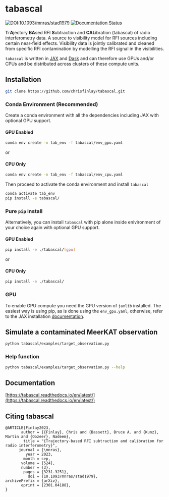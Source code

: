 # tabascal

[![DOI:10.1093/mnras/stad1979](https://zenodo.org/badge/DOI/10.1093/mnras/stad1979.svg)](https://doi.org/10.1093/mnras/stad1979)
[![Documentation Status](https://readthedocs.org/projects/tabascal/badge/?version=latest)](https://tabascal.readthedocs.io/en/latest/?badge=latest)

**T**r**A**jectory **BA**sed RFI **S**ubtraction and **CAL**ibration (tabascal)
of radio interferometry data. A source to visibility model for RFI sources
including certain near-field effects. Visibility data is jointly calibrated and
cleaned from specific RFI contamination by modelling the RFI signal in the
visibilities.

`tabascal` is written in [JAX](https://jax.readthedocs.io/en/latest/notebooks/quickstart.html) 
and [Dask](https://www.dask.org) and can therefore use GPUs and/or CPUs and be distributed across clusters of these compute units.

## Installation

```bash
git clone https://github.com/chrisfinlay/tabascal.git
```

### Conda Environment (Recommended)

Create a conda environment with all the dependencies including JAX with optional GPU support.

#### GPU Enabled
```bash
conda env create -n tab_env -f tabascal/env_gpu.yaml
```
or
#### CPU Only
```bash
conda env create -n tab_env -f tabascal/env_cpu.yaml
```
Then proceed to activate the conda environment and install `tabascal`
```bash
conda activate tab_env
pip install -e tabascal/
```

### Pure `pip` install

Alternatively, you can install `tabascal` with pip alone inside enivironment of your choice again with optional GPU support.

#### GPU Enabled
```bash
pip install -e ./tabascal/[gpu]
```
or
#### CPU Only
```bash
pip install -e ./tabascal/
```

### GPU 
 
To enable GPU compute you need the GPU version of `jaxlib` installed. The easiest way is using pip, as is done using the `env_gpu.yaml`, otherwise, refer to the JAX installation [documentation](https://jax.readthedocs.io/en/latest/installation.html).

## Simulate a contaminated MeerKAT observation

```bash
python tabascal/examples/target_observation.py
```

### Help function

```bash
python tabascal/examples/target_observation.py --help
```

## Documentation

[https://tabascal.readthedocs.io/en/latest/](https://tabascal.readthedocs.io/en/latest/)

## Citing tabascal

```
@ARTICLE{Finlay2023,
       author = {{Finlay}, Chris and {Bassett}, Bruce A. and {Kunz}, Martin and {Oozeer}, Nadeem},
        title = "{Trajectory-based RFI subtraction and calibration for radio interferometry}",
      journal = {\mnras},
         year = 2023,
        month = sep,
       volume = {524},
       number = {3},
        pages = {3231-3251},
          doi = {10.1093/mnras/stad1979},
archivePrefix = {arXiv},
       eprint = {2301.04188},
}
```
